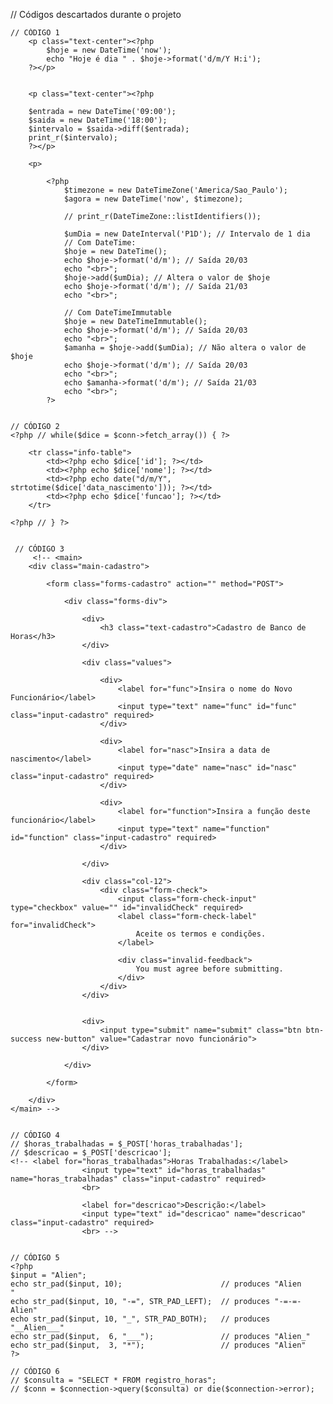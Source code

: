 // Códigos descartados durante o projeto

    // CÓDIGO 1
        <p class="text-center"><?php
            $hoje = new DateTime('now');
            echo "Hoje é dia " . $hoje->format('d/m/Y H:i');
        ?></p>


        <p class="text-center"><?php

        $entrada = new DateTime('09:00');
        $saida = new DateTime('18:00');
        $intervalo = $saida->diff($entrada);
        print_r($intervalo);
        ?></p>

        <p>

            <?php 
                $timezone = new DateTimeZone('America/Sao_Paulo');
                $agora = new DateTime('now', $timezone);
                
                // print_r(DateTimeZone::listIdentifiers());

                $umDia = new DateInterval('P1D'); // Intervalo de 1 dia
                // Com DateTime:
                $hoje = new DateTime();
                echo $hoje->format('d/m'); // Saída 20/03
                echo "<br>";
                $hoje->add($umDia); // Altera o valor de $hoje
                echo $hoje->format('d/m'); // Saída 21/03
                echo "<br>";

                // Com DateTimeImmutable
                $hoje = new DateTimeImmutable();
                echo $hoje->format('d/m'); // Saída 20/03
                echo "<br>";
                $amanha = $hoje->add($umDia); // Não altera o valor de $hoje
                echo $hoje->format('d/m'); // Saída 20/03
                echo "<br>";
                echo $amanha->format('d/m'); // Saída 21/03
                echo "<br>";
            ?>


    // CÓDIGO 2
    <?php // while($dice = $conn->fetch_array()) { ?>

        <tr class="info-table">
            <td><?php echo $dice['id']; ?></td>
            <td><?php echo $dice['nome']; ?></td>
            <td><?php echo date("d/m/Y", strtotime($dice['data_nascimento'])); ?></td>
            <td><?php echo $dice['funcao']; ?></td>
        </tr>

    <?php // } ?>


     // CÓDIGO 3
         <!-- <main>
        <div class="main-cadastro">

            <form class="forms-cadastro" action="" method="POST">

                <div class="forms-div">

                    <div>
                        <h3 class="text-cadastro">Cadastro de Banco de Horas</h3>
                    </div>

                    <div class="values">

                        <div>
                            <label for="func">Insira o nome do Novo Funcionário</label>
                            <input type="text" name="func" id="func" class="input-cadastro" required>
                        </div>

                        <div>
                            <label for="nasc">Insira a data de nascimento</label>
                            <input type="date" name="nasc" id="nasc" class="input-cadastro" required>
                        </div>

                        <div>
                            <label for="function">Insira a função deste funcionário</label>
                            <input type="text" name="function" id="function" class="input-cadastro" required>
                        </div>

                    </div>

                    <div class="col-12">
                        <div class="form-check">
                            <input class="form-check-input" type="checkbox" value="" id="invalidCheck" required>
                            <label class="form-check-label" for="invalidCheck">
                                Aceite os termos e condições.
                            </label>
                            
                            <div class="invalid-feedback">
                                You must agree before submitting.
                            </div>
                        </div>
                    </div>


                    <div>
                        <input type="submit" name="submit" class="btn btn-success new-button" value="Cadastrar novo funcionário">
                    </div>

                </div>

            </form>

        </div>
    </main> -->


    // CÓDIGO 4
    // $horas_trabalhadas = $_POST['horas_trabalhadas'];
    // $descricao = $_POST['descricao'];
    <!-- <label for="horas_trabalhadas">Horas Trabalhadas:</label>
                    <input type="text" id="horas_trabalhadas" name="horas_trabalhadas" class="input-cadastro" required>
                    <br>

                    <label for="descricao">Descrição:</label>
                    <input type="text" id="descricao" name="descricao" class="input-cadastro" required>
                    <br> -->


    // CÓDIGO 5
    <?php
    $input = "Alien";
    echo str_pad($input, 10);                      // produces "Alien     "
    echo str_pad($input, 10, "-=", STR_PAD_LEFT);  // produces "-=-=-Alien"
    echo str_pad($input, 10, "_", STR_PAD_BOTH);   // produces "__Alien___"
    echo str_pad($input,  6, "___");               // produces "Alien_"
    echo str_pad($input,  3, "*");                 // produces "Alien"
    ?>

    // CÓDIGO 6
    // $consulta = "SELECT * FROM registro_horas";
    // $conn = $connection->query($consulta) or die($connection->error);